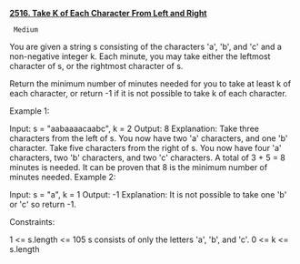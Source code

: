 [**2516. Take K of Each Character From Left and Right**](https://leetcode.com/problems/take-k-of-each-character-from-left-and-right/)

     Medium

You are given a string s consisting of the characters 'a', 'b', and 'c' and a non-negative integer k. Each minute, you may take either the leftmost character of s, or the rightmost character of s.

 Return the minimum number of minutes needed for you to take at least k of each character, or return -1 if it is not possible to take k of each character.



 Example 1:

 Input: s = "aabaaaacaabc", k = 2
 Output: 8
 Explanation:
 Take three characters from the left of s. You now have two 'a' characters, and one 'b' character.
 Take five characters from the right of s. You now have four 'a' characters, two 'b' characters, and two 'c' characters.
 A total of 3 + 5 = 8 minutes is needed.
 It can be proven that 8 is the minimum number of minutes needed.
 Example 2:

 Input: s = "a", k = 1
 Output: -1
 Explanation: It is not possible to take one 'b' or 'c' so return -1.


 Constraints:

 1 <= s.length <= 105
 s consists of only the letters 'a', 'b', and 'c'.
 0 <= k <= s.length